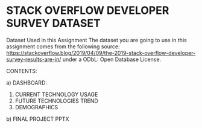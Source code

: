 # STACK OVERFLOW DEVELOPER SURVEY DATASET

Dataset Used in this Assignment
The dataset you are going to use in this assignment comes from the following source: https://stackoverflow.blog/2019/04/09/the-2019-stack-overflow-developer-survey-results-are-in/ under a ODbL: Open Database License.

CONTENTS:


a) DASHBOARD:
  1) CURRENT TECHNOLOGY USAGE
  2) FUTURE TECHNOLOGIES TREND
  3) DEMOGRAPHICS

b) FINAL PROJECT PPTX
